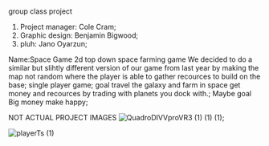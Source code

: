 #
group class project 


1. Project manager: Cole Cram;
2. Graphic design: Benjamin Bigwood;
3. pluh: Jano Oyarzun;

Name:Space Game
2d top down space farming game 
We decided to do a similar but slihtly different version of our game from last year 
by making the map not random where the player is able to gather recources to build on the base;
single player game;
goal travel the galaxy and farm in space get money and recources by trading with planets you dock with.;
Maybe goal Big money make happy;

NOT ACTUAL PROJECT IMAGES
![QuadroDIVVproVR3 (1) (1) (1)](https://github.com/BenjaminBigwood/Group-class-project/assets/143056232/2b6c50ce-ceda-4ceb-be69-d479d5e324db);

![playerTs (1)](https://github.com/BenjaminBigwood/Group-class-project/assets/143056232/fcab2976-bfa0-45b8-be46-81fd605620ba)

